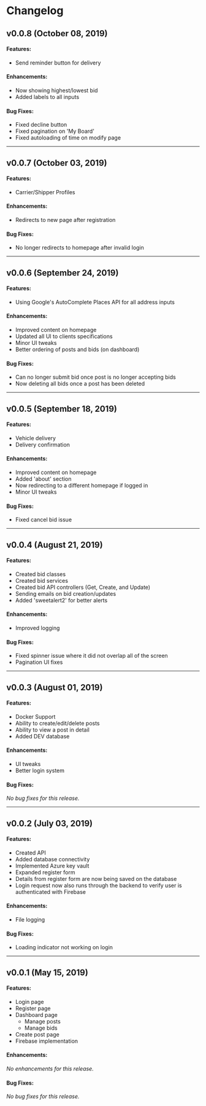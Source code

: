 # Changelog

## v0.0.8 (October 08, 2019)
#### Features:
 - Send reminder button for delivery
#### Enhancements:
 - Now showing highest/lowest bid
 - Added labels to all inputs
#### Bug Fixes:
 - Fixed decline button
 - Fixed pagination on 'My Board'
 - Fixed autoloading of time on modify page

---

## v0.0.7 (October 03, 2019)
#### Features:
- Carrier/Shipper Profiles
#### Enhancements:
 - Redirects to new page after registration
#### Bug Fixes:
 - No longer redirects to homepage after invalid login

---
## v0.0.6 (September 24, 2019)
#### Features:
- Using Google's AutoComplete Places API for all address inputs
#### Enhancements:
 - Improved content on homepage
 - Updated all UI to clients specifications
 - Minor UI tweaks
 - Better ordering of posts and bids (on dashboard)
#### Bug Fixes:
 - Can no longer submit bid once post is no longer accepting bids
 - Now deleting all bids once a post has been deleted

---
## v0.0.5 (September 18, 2019)
#### Features:
- Vehicle delivery
- Delivery confirmation
#### Enhancements:
 - Improved content on homepage
 - Added 'about' section
 - Now redirecting to a different homepage if logged in
 - Minor UI tweaks
#### Bug Fixes:
 - Fixed cancel bid issue

---
## v0.0.4 (August 21, 2019)
#### Features:
- Created bid classes
- Created bid services
- Created bid API controllers (Get, Create, and Update)
- Sending emails on bid creation/updates
- Added 'sweetalert2' for better alerts
#### Enhancements:
 - Improved logging
#### Bug Fixes:
 - Fixed spinner issue where it did not overlap all of the screen
 - Pagination UI fixes

---
## v0.0.3 (August 01, 2019)
#### Features:
 - Docker Support
 - Ability to create/edit/delete posts
 - Ability to view a post in detail 
 - Added DEV database
#### Enhancements:
 - UI tweaks
 - Better login system
#### Bug Fixes:
*No bug fixes for this release.*

---
## v0.0.2 (July 03, 2019)
#### Features:
 - Created API
 - Added database connectivity
 - Implemented Azure key vault
 - Expanded register form
 - Details from register form are now being saved on the database
 - Login request now also runs through the backend to verify user is authenticated with Firebase
#### Enhancements:
 - File logging

#### Bug Fixes:
 - Loading indicator not working on login

---

## v0.0.1 (May 15, 2019)
#### Features:
 - Login page
 - Register page
 - Dashboard page
    - Manage posts
    - Manage bids
 - Create post page
 - Firebase implementation 
#### Enhancements:
*No enhancements for this release.*

#### Bug Fixes:
*No bug fixes for this release.*